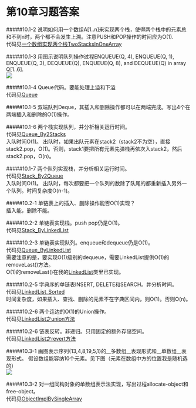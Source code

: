 第10章习题答案
=
#####10.1-2 说明如何用一个数组A[1..n]来实现两个栈，使得两个栈中的元素总和不到n时，两个都不会发生上溯。注意PUSH和POP操作的时间应为O(1).  
代码见[一个数组实现两个栈TwoStacksInOneArray](https://github.com/zhuxiuwei/CLRS/blob/master/src/chap10_ElementaryDataStructures/TwoStacksInOneArray.java)  

#####10.1-3 用图示说明队列操作过程ENQUEUE(Q, 4), ENQUEUE(Q, 1), ENQUEUE(Q, 3), DEQUEUE(Q), ENQUEUE(Q, 8), and DEQUEUE(Q) in array Q[1..6].  
![](https://github.com/zhuxiuwei/CLRS/blob/master/Images/10.1-3.png)  

#####10.1-4 Queue代码。要能处理上溢和下溢  
代码见[Queue](https://github.com/zhuxiuwei/CLRS/blob/master/src/chap10_ElementaryDataStructures/Queue.java)  

#####10.1-5 双端队列Deque，其插入和删除操作都可以在两端完成。写出4个在两端插入和删除的O(1)操作。  

#####10.1-6 两个栈实现队列，并分析相关运行时间。  
代码见[Queue_By2Stacks](https://github.com/zhuxiuwei/CLRS/blob/master/src/chap10_ElementaryDataStructures/Queue_By2Stacks.java)  
入队时间O(1)。
出队时，如果出队元素在stack2（stack2不为空），直接stack2.pop，O(1)。否则，stack1要把所有元素先弹栈再依次入stack2，然后stack2.pop，O(n)。  

#####10.1-7 两个队列实现栈，并分析相关运行时间。  
代码见[Stack_By2Queue](https://github.com/zhuxiuwei/CLRS/blob/master/src/chap10_ElementaryDataStructures/Stack_By2Queue.java)  
入队时间O(1)。
出队时，每次都要把一个队列的数除了队尾的都重新插入另外一个队列。时间复杂度O(n-1)。  

#####10.2-1 单链表上的插入、删除操作能否O(1)实现？  
插入能，删除不能。  

#####10.2-2 单链表实现栈。push pop仍是O(1)。  
代码见[Stack_ByLinkedList](https://github.com/zhuxiuwei/CLRS/blob/master/src/chap10_ElementaryDataStructures/Stack_ByLinkedList.java)  

#####10.2-3 单链表实现队列。enqueue和dequeue仍是O(1)。  
代码见[Queue_ByLinkedList](https://github.com/zhuxiuwei/CLRS/blob/master/src/chap10_ElementaryDataStructures/Queue_ByLinkedList.java)  
需要注意的是，要实现O(1)级别的dequeue，需要LinkedList提供O(1)的removeLast()方法。  
O(1)的removeLast()在我的[LinkedList](https://github.com/zhuxiuwei/CLRS/blob/master/src/chap10_ElementaryDataStructures/LinkedList.java)类里已实现。  

#####10.2-5 字典序的单链表INSERT, DELETE和SEARCH。并分析时间。  
代码见[LinkedList_Sorted](https://github.com/zhuxiuwei/CLRS/blob/master/src/chap10_ElementaryDataStructures/LinkedList_Sorted.java)  
时间复杂度，如果插入、查找、删除的元素不在字典区间内，则O(1)。否则O(n)。  

#####10.2-6 两个连边的O(1)的Union操作。  
代码见[LinkedList之union方法](https://github.com/zhuxiuwei/CLRS/blob/master/src/chap10_ElementaryDataStructures/LinkedList.java)  

#####10.2-6 链表反转。非递归。只用固定的额外存储空间。  
代码见[LinkedList之revert方法](https://github.com/zhuxiuwei/CLRS/blob/master/src/chap10_ElementaryDataStructures/LinkedList.java)  

#####10.3-1 画图表示序列{13,4,8,19,5,1}的__多数组__表现形式和__单数组__表现形式。
假设数组能容纳10个元素。见下图（元素在数组中方的位置我是随机选的）    
![](https://github.com/zhuxiuwei/CLRS/blob/master/Images/10.3-1.png)  

#####10.3-2 对一组同构对象的单数组表示法实现，写出过程allocate-object和free-object。  
代码见[ObjectImplBySingleArray](https://github.com/zhuxiuwei/CLRS/blob/master/src/chap10_ElementaryDataStructures/ObjectImplBySingleArray.java)  


